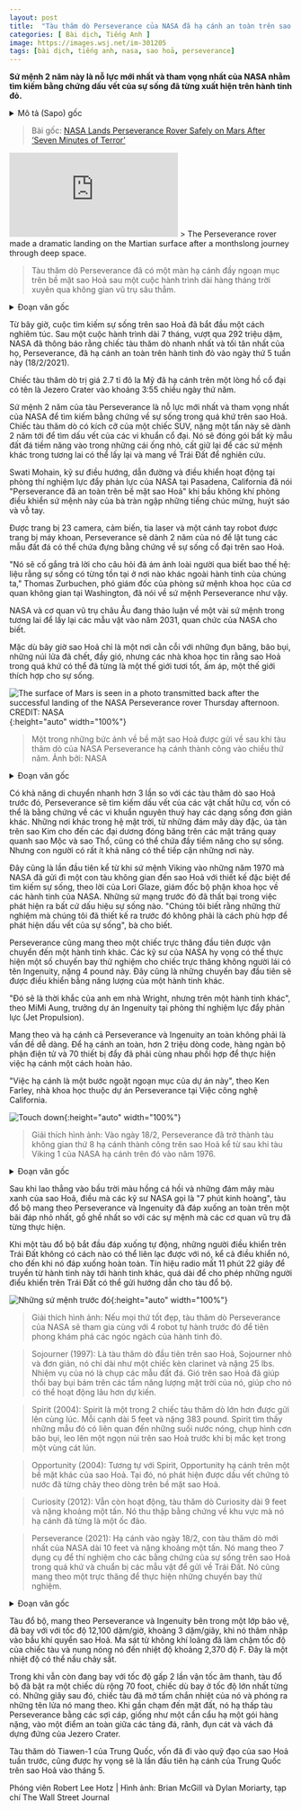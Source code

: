 ```yaml
---
layout: post
title:  "Tàu thăm dò Perseverance của NASA đã hạ cánh an toàn trên sao Hoả sau '7 phút kinh hoàng'"
categories: [ Bài dịch, Tiếng Anh ]
image: https://images.wsj.net/im-301205
tags: [bài dịch, tiếng anh, nasa, sao hoả, perseverance]
---
```


**Sứ mệnh 2 năm này là nỗ lực mới nhất và tham vọng nhất của NASA nhằm tìm kiếm bằng chứng dấu vết của sự sống đã từng xuất hiện trên hành tinh đỏ.**

<details>
  <summary>Mô tả (Sapo) gốc</summary>
  <p>Two-year mission is the latest and most ambitious effort by NASA to find evidence of past life on the red planet</p>
</details>

> Bài gốc: [NASA Lands Perseverance Rover Safely on Mars After ‘Seven Minutes of Terror’](https://apple.news/ADDFltnKkSPWzKCY3eGwqxg)

<iframe allowfullscreen="true" webkitallowfullscreen="true" mozallowfullscreen="true" frameborder="0" scrolling="no" marginheight="0" marginwidth="0" src="https://video-api.wsj.com/api-video/player/v3/iframe.html?guid=46DF6736-3FE3-4366-8A03-7C452E05E28D"></iframe>
> The Perseverance rover made a dramatic landing on the Martian surface after a monthslong journey through deep space.

> Tàu thăm dò Perseverance đã có một màn hạ cánh đầy ngoạn mục trên bề mặt sao Hoả sau một cuộc hành trình dài hàng tháng trời xuyên qua không gian vũ trụ sâu thẳm.

<details>
  <summary>Đoạn văn gốc</summary>
  <p>Now the search for life on Mars begins in earnest. After a seven-month, 292-million-mile journey, NASA’s fastest and best-equipped rover ever—Perseverance—touched down safely Thursday on the red planet, NASA officials said.</p>
  <p>The $2.7 billion rover landed in an ancient lake bed called Jezero Crater at about 3:55 p.m. EST on Thursday, the jubilant officials said.</p>
  <p>The two-year Perseverance mission is the latest and most ambitious effort by NASA to find evidence of past life on Mars. The 1-ton, SUV-size rover will spend the next two years prospecting for evidence of ancient microbes. It will pack up any promising soil or rock samples into small tubes, to be cached for retrieval by future missions and brought back to Earth for analysis.</p>
  <p>“Perseverance is safely on the surface of Mars,” Swati Mohan, guidance, navigation and controls operations engineer at NASA’s Jet Propulsion Laboratory in Pasadena, Calif., said as the mission control room around her erupted in cheers, whistles and applause.</p>
  <p>Bristling with 23 cameras, sensors, a laser and a drill-equipped robotic arm, Perseverance will spend the next two years prospecting for rock or soil specimens that might harbor evidence of ancient life.</p>
  <p>“It will attempt to answer an age-old question that has eluded humanity for generations: whether life has ever existed elsewhere beyond our own planet,” Thomas Zurbuchen, associate administrator for the space agency’s science mission directorate in Washington, said of the Perseverance mission.</p>
  <p>NASA and the European Space Agency are discussing several mission scenarios that might return the samples by 2031, NASA officials said.</p>
  <p>Though it is now a barren place of icy dunes, dust devils, dead volcanoes and subzero winds, scientists believe Mars in its remote past may have been a comparatively lush, warm world—one suitable for the chemistry of life.</p>
</details>

Từ bây giờ, cuộc tìm kiếm sự sống trên sao Hoả đã bắt đầu một cách nghiêm túc. Sau một cuộc hành trình dài 7 tháng, vượt qua 292 triệu dặm, NASA đã thông báo rằng chiếc tàu thăm dò nhanh nhất và tối tân nhất của họ, Perseverance, đã hạ cánh an toàn trên hành tinh đỏ vào ngày thứ 5 tuần này (18/2/2021).

Chiếc tàu thăm dò trị giá 2.7 tỉ đô la Mỹ đã hạ cánh trên một lòng hồ cổ đại có tên là Jezero Crater vào khoảng 3:55 chiều ngày thứ năm.

Sứ mệnh 2 năm của tàu Perseverance là nỗ lực mới nhất và tham vọng nhất của NASA để tìm kiếm bằng chứng về sự sống trong quá khứ trên sao Hoả. Chiếc tàu thăm dò có kích cỡ của một chiếc SUV, nặng một tấn này sẽ dành 2 năm tới để tìm dấu vết của các vi khuẩn cổ đại. Nó sẽ đóng gói bất kỳ mẫu đất đá tiềm năng vào trong những cái ống nhỏ, cất giữ lại để các sứ mệnh khác trong tương lai có thể lấy lại và mang về Trái Đất để nghiên cứu.

Swati Mohain, kỹ sư điều hướng, dẫn đường và điều khiển hoạt động tại phòng thí nghiệm lực đẩy phản lực của NASA tại Pasadena, California đã nói "Perseverance đã an toàn trên bề mặt sao Hoả" khi bầu không khí phòng điều khiển sứ mệnh này của bà tràn ngập những tiếng chúc mừng, huýt sáo và vỗ tay.

Được trang bị 23 camera, cảm biến, tia laser và một cánh tay robot được trang bị máy khoan, Perseverance sẽ dành 2 năm của nó để lật tung các mẫu đất đá có thể chứa đựng bằng chứng về sự sống cổ đại trên sao Hoả.

"Nó sẽ cố gắng trả lời cho câu hỏi đã ám ảnh loài người qua biết bao thế hệ: liệu rằng sự sống có từng tồn tại ở nơi nào khác ngoài hành tinh của chúng ta," Thomas Zurbuchen, phó giám đốc của phòng sứ mệnh khoa học của cơ quan không gian tại Washington, đã nói về sứ mệnh Perseverance như vậy.

NASA và cơ quan vũ trụ châu Âu đang thảo luận về một vài sứ mệnh trong tương lai để lấy lại các mẫu vật vào năm 2031, quan chức của NASA cho biết.

Mặc dù bây giờ sao Hoả chỉ là một nơi cằn cỗi với những đụn băng, bão bụi, những núi lửa đã chết, đầy gió, nhưng các nhà khoa học tin rằng sao Hoả trong quá khứ có thể đã từng là một thế giới tươi tốt, ấm áp, một thế giới thích hợp cho sự sống.

![The surface of Mars is seen in a photo transmitted back after the successful landing of the NASA Perseverance rover Thursday afternoon. CREDIT: NASA](https://images.wsj.net/im-301205){:height="auto" width="100%"}
> Một trong những bức ảnh về bề mặt sao Hoả được gửi về sau khi tàu thăm dò của NASA Perseverance hạ cánh thành công vào chiều thứ năm. Ảnh bởi: NASA

<details>
  <summary>Đoạn văn gốc</summary>
  <p>Able to cover ground three times faster than any previous Mars rover, Perseverance will look for traces of organic matter, which could be evidence of primordial microbes or other simple life-forms. Other places in the solar system—from the searing clouds of Venus to the frozen oceans of moons around Jupiter and Saturn—might also have the potential for life. But those places are considered even less accessible than Mars.</p>
  <p>This is the first time since the Viking missions of the 1970s that NASA has sent a spacecraft to Mars specifically designed to search for life, said Lori Glaze, director of NASA’s planetary science division. Those early missions failed to detect any conclusive life signs. “We know now the experiments we designed back then weren’t quite the right way to go about detecting the presence of life,” she said.</p>
  <p>Perseverance is accompanied by the first helicopter to be transported to another world. NASA engineers expect to conduct several test flights of the four-pound drone, called Ingenuity. These would be the first powered controlled flights on another planet.</p>
  <p>“It will truly be a Wright brothers moment, but on another planet,” said MiMi Aung, Ingenuity’s project manager at the Jet Propulsion Laboratory.</p>
  <p>Getting Perseverance and Ingenuity on the ground wasn’t easy. To land safely, more than two million lines of computer software code, thousands of electronic parts and 70 pyrotechnic devices all had to perform flawlessly.</p>
  <p>“The landing is the spectacular crux move of this mission,” said Ken Farley, Perseverance project scientist at the California Institute of Technology.</p>
</details>

Có khả năng di chuyển nhanh hơn 3 lần so với các tàu thăm dò sao Hoả trước đó, Perseverance sẽ tìm kiếm dấu vết của các vật chất hữu cơ, vốn có thể là bằng chứng về các vi khuẩn nguyên thuỷ hay các dạng sống đơn giản khác. Những nơi khác trong hệ mặt trời, từ những đám mây dày đặc, úa tàn trên sao Kim cho đến các đại dương đóng băng trên các mặt trăng quay quanh sao Mộc và sao Thổ, cũng có thể chứa đầy tiềm năng cho sự sống. Nhưng con người có rất ít khả năng có thể tiếp cận những nơi này.

Đây cũng là lần đầu tiên kể từ khi sứ mệnh Viking vào những năm 1970 mà NASA đã gửi đi một con tàu không gian đến sao Hoả với thiết kế đặc biệt để tìm kiếm sự sống, theo lời của Lori Glaze, giám đốc bộ phận khoa học về các hành tinh của NASA. Những sứ mạng trước đó đã thất bại trong việc phát hiện ra bất cứ dấu hiệu sự sống nào. "Chúng tôi biết rằng những thử nghiệm mà chúng tôi đã thiết kế ra trước đó không phải là cách phù hợp để phát hiện dấu vết của sự sống", bà cho biết.

Perseverance cũng mang theo một chiếc trực thăng đầu tiên được vận chuyển đến một hành tinh khác. Các kỹ sư của NASA hy vọng có thể thực hiện một số chuyến bay thử nghiệm cho chiếc trực thăng không người lái có tên Ingenuity, nặng 4 pound này. Đây cũng là những chuyến bay đầu tiên sẽ được điều khiển bằng năng lượng của một hành tinh khác.

"Đó sẽ là thời khắc của anh em nhà Wright, nhưng trên một hành tinh khác", theo MiMi Aung, trưởng dự án Ingenuity tại phòng thí nghiệm lực đẩy phản lực (Jet Propulsion).

Mang theo và hạ cánh cả Perseverance và Ingenuity an toàn không phải là vấn đề dễ dàng. Để hạ cánh an toàn, hơn 2 triệu dòng code, hàng ngàn bộ phận điện tử và 70 thiết bị đẩy đã phải cùng nhau phối hợp để thực hiện việc hạ cánh một cách hoàn hảo.

"Việc hạ cánh là một bước ngoặt ngoạn mục của dự án này", theo Ken Farley, nhà khoa học thuộc dự án Perseverance tại Việc công nghệ California.

![Touch down](https://si.wsj.net/public/resources/images/B3-HR424_fallba_APP_20210218160033.jpg){:height="auto" width="100%"}
> Giải thích hình ảnh: Vào ngày 18/2, Perseverance đã trở thành tàu không gian thứ 8 hạ cánh thành công trên sao Hoả kể từ sau khi tàu Viking 1 của NASA hạ cánh trên đó vào năm 1976.

<details>
  <summary>Đoạn văn gốc</summary>
  <p>Following a harrowing plunge through the salmon pink skies and blue clouds of Mars—what NASA engineers call “seven minutes of terror”—the lander carrying Perseverance and Ingenuity settled safely onto the smallest, most rugged landing zone upon which the space agency has ever attempted a landing.</p>
  <p>Once the lander began its automated descent, mission controllers on Earth had no contact with it—and no way to control it—until after it landed. Radio transmissions take 11 minutes, 22 seconds to travel from one planet to the other—far too long to allow for controllers here on Earth to guide the craft.</p>
</details>

Sau khi lao thẳng vào bầu trời màu hồng cá hồi và những đám mây màu xanh của sao Hoả, điều mà các kỹ sư NASA gọi là "7 phút kinh hoàng", tàu đổ bộ mang theo Perseverance và Ingenuity đã đáp xuống an toàn trên một bãi đáp nhỏ nhất, gồ ghề nhất so với các sự mệnh mà các cơ quan vũ trụ đã từng thực hiện.

Khi một tàu đổ bộ bắt đầu đáp xuống tự động, những người điều khiển trên Trái Đất không có cách nào có thể liên lạc được với nó, kể cả điều khiển nó, cho đến khi nó đáp xuống hoàn toàn. Tín hiệu radio mất 11 phút 22 giây để truyền từ hành tinh này tới hành tinh khác, quá dài để cho phép những người điểu khiển trên Trái Đất có thể gửi hướng dẫn cho tàu đổ bộ.

![Những sứ mệnh trước đó](https://si.wsj.net/public/resources/images/B3-HR353_fallba_APP_20210218103036.jpg){:height="auto" width="100%"}
> Giải thích hình ảnh: Nếu mọi thứ tốt đẹp, tàu thăm dò Perseverance của NASA sẽ tham gia cùng với 4 robot tự hành trước đó để tiên phong khám phá các ngóc ngách của hành tinh đỏ.

> Sojourner (1997): Là tàu thăm dò đầu tiên trên sao Hoả, Sojourner nhỏ và đơn giản, nó chỉ dài như một chiếc kèn clarinet và nặng 25 lbs. Nhiệm vụ của nó là chụp các mẫu đất đá. Gió trên sao Hoả đã giúp thổi bay bụi bám trên các tấm năng lượng mặt trời của nó, giúp cho nó có thể hoạt động lâu hơn dự kiến.

> Spirit (2004): Spirit là một trong 2 chiếc tàu thăm dò lớn hơn được gửi lên cùng lúc. Mỗi cạnh dài 5 feet và nặng 383 pound. Spirit tìm thấy những mẫu đó có liên quan đến những suối nước nóng, chụp hình cơn bão bụi, leo lên một ngọn núi trên sao Hoả trước khi bị mắc kẹt trong một vùng cát lún.

> Opportunity (2004): Tương tự với Spirit, Opportunity hạ cánh trên một bề mặt khác của sao Hoả. Tại đó, nó phát hiện được dấu vết chứng tỏ nước đã từng chảy theo dòng trên bề mặt sao Hoả.

> Curiosity (2012): Vẫn còn hoạt động, tàu thăm dò Curiosity dài 9 feet và nặng khoảng một tấn. Nó thu thập bằng chứng về khu vực mà nó hạ cánh đã từng là một ốc đảo.

> Perseverance (2021): Hạ cánh vào ngày 18/2, con tàu thăm dò mới nhất của NASA dài 10 feet và nặng khoảng một tấn. Nó mang theo 7 dụng cụ để thí nghiệm cho các bằng chứng của sự sống trên sao Hoả trong quá khứ và chuẩn bị các mẫu vật để gửi về Trái Đất. Nó cũng mang theo một trực thăng để thực hiện những chuyến bay thử nghiệm. 

<details>
  <summary>Đoạn văn gốc</summary>
  <p>The lander, which carries Perseverance and Ingenuity inside a protective shell, was traveling at about 12,100 miles an hour—about 3 miles a second—when it entered the Martian atmosphere. Friction from the thin air slowed the craft and heated it to a temperature of about 2,370 degrees Fahrenheit. That is hot enough to melt cast iron.</p>
  <p>While still traveling at twice the speed of sound, the lander next deployed a 70-foot-wide parachute, the largest high-speed chute ever constructed. Seconds later, the craft jettisoned its protective heat shield and fired its retro rockets. Once the lander neared the surface, it lowered Perseverance on cables, like a crane lowering a heavy package, onto a safe spot amid the boulders, trenches, dunes and steep cliffs of Jezero Crater.</p>
  <p>China’s Tiawen-1 probe, which entered orbit around Mars last week, is expected to make the country’s first landing on the planet in May.</p>
</details>

Tàu đổ bộ, mang theo Perseverance và Ingenuity bên trong một lớp bảo vệ, đã bay với với tốc độ 12,100 dặm/giờ, khoảng 3 dặm/giây, khi nó thâm nhập vào bầu khí quyển sao Hoả. Ma sát từ không khí loãng đã làm chậm tốc độ của chiếc tàu và nung nóng nó đến nhiệt độ khoảng 2,370 độ F. Đây là một nhiệt độ có thể nấu chảy sắt.

Trong khi vẫn còn đang bay với tốc độ gấp 2 lần vận tốc âm thanh, tàu đổ bộ đã bật ra một chiếc dù rộng 70 foot, chiếc dù bay ở tốc độ lớn nhất từng có. Những giây sau đó, chiếc tàu đã mở tấm chắn nhiệt của nó và phóng ra những tên lửa nó mang theo. Khi gần chạm đến mặt đất, nó hạ thấp tàu Perseverance bằng các sợi cáp, giống như một cần cẩu hạ một gói hàng nặng, vào một điểm an toàn giữa các tảng đá, rãnh, đụn cát và vách đá dựng đứng của Jezero Crater.

Tàu thăm dò Tiawen-1 của Trung Quốc, vốn đã đi vào quỹ đạo của sao Hoả tuần trước, cũng được hy vọng sẽ là lần đầu tiên hạ cánh của Trung Quốc trên sao Hoả vào tháng 5.

Phóng viên Robert Lee Hotz | Hình ảnh: Brian McGill và Dylan Moriarty, tạp chí The Wall Street Journal